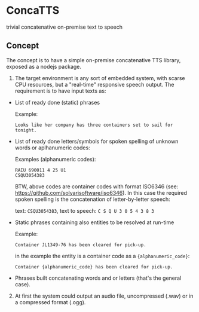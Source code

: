 # ConcaTTS

trivial concatenative on-premise text to speech 

## Concept

The concept is to have a simple on-premise concatenative TTS library, exposed as a nodejs package.

1. The target environment is any sort of embedded system, with scarse CPU resources, but a "real-time" responsive speech output.
   The requirement is to have input texts as:

  - List of ready done (static) phrases  
    
    Example:
    ```
    Looks like her company has three containers set to sail for tonight.
    ```

  - List of ready done letters/symbols for spoken spelling of unknown words or aplhanumeric codes:
    
    Examples (alphanumeric codes):
    ```
    RAIU 690011 4 25 U1
    CSQU3054383
    ```
    BTW, above codes are container codes with format ISO6346 (see: https://github.com/solyarisoftware/iso6346).
    In this case the required spoken spelling is the concatenation of letter-by-letter speech:
    
    text: `CSQU3054383`, text to speech: `C S Q U 3 0 5 4 3 8 3`

 
  - Static phrases containing also entities to be resolved at run-time
    
    Example:
    ```
    Container JL1349-76 has been cleared for pick-up.
    ```
    in the example the entity is a container code as a `{alphanumeric_code}`:
    ```
    Container {alphanumeric_code} has been cleared for pick-up.
    ```
  
  - Phrases built concatenating words and or letters (that's the general case).


2. At first the system could output an audio file, uncompressed (.wav) or in a compressed format (.ogg). 

